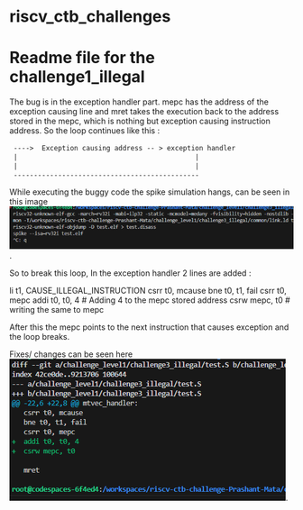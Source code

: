# riscv_ctb_challenges

# Readme file for the challenge1_illegal

The bug is in the exception handler part. mepc has the address of the exception causing line and mret takes the execution back to the address stored in the mepc, which is nothing but exception causing instruction address. So the loop continues like this :

     ---->  Exception causing address -- > exception handler
     |                                            |
     |                                            |
     ---------------------------------------------- 

While executing the buggy code the spike simulation hangs, can be seen in this image ![Alt text](chall1_3_error.PNG).


So to break this loop, In the exception handler 2 lines are added :

  li t1, CAUSE_ILLEGAL_INSTRUCTION
  csrr t0, mcause
  bne t0, t1, fail
  csrr t0, mepc
  addi t0, t0, 4  # Adding 4 to the mepc stored address
  csrw mepc, t0   # writing the same to mepc

  After this the mepc points to the next instruction that causes exception and the loop breaks. 

  Fixes/ changes can be seen here  ![Alt text](chall1_3_fix.PNG).